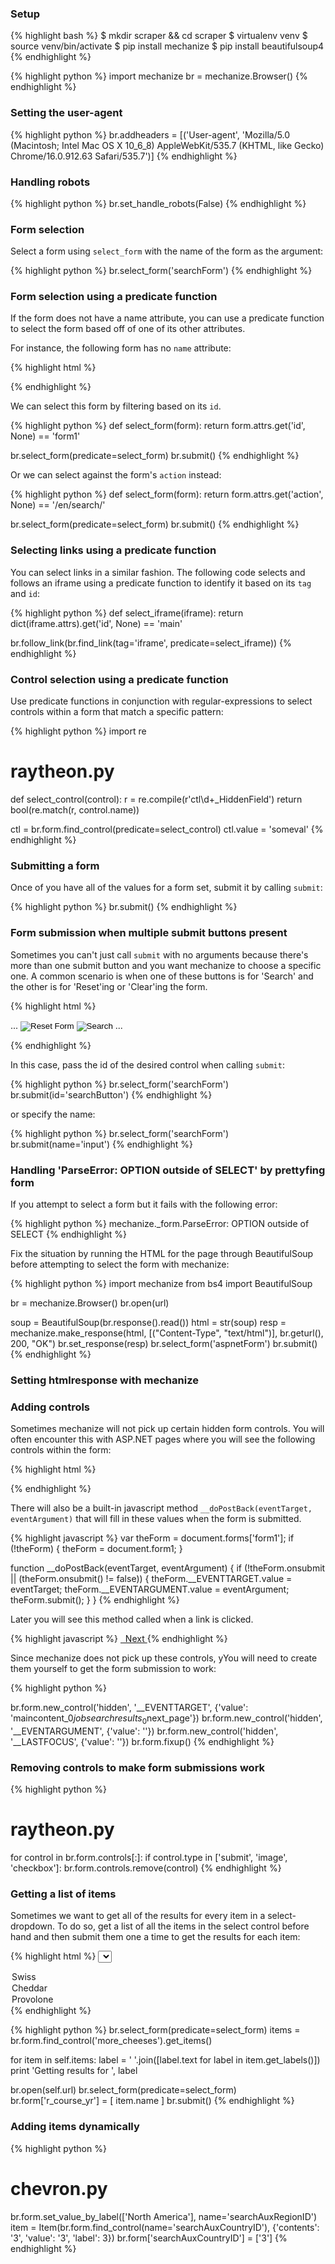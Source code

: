 ### Setup
{% highlight bash %}
$ mkdir scraper && cd scraper
$ virtualenv venv
$ source venv/bin/activate
$ pip install mechanize
$ pip install beautifulsoup4
{% endhighlight %}

{% highlight python %}
import mechanize
br = mechanize.Browser()
{% endhighlight %}

### Setting the user-agent

{% highlight python %}
br.addheaders = [('User-agent',
                  'Mozilla/5.0 (Macintosh; Intel Mac OS X 10_6_8) AppleWebKit/535.7 (KHTML, like Gecko) Chrome/16.0.912.63 Safari/535.7')]
{% endhighlight %}

### Handling robots

{% highlight python %}
br.set_handle_robots(False)
{% endhighlight %}

### Form selection

Select a form using `select_form` with the name of the form as the argument:

{% highlight python %}
br.select_form('searchForm')
{% endhighlight %}

### Form selection using a predicate function

If the form does not have a name attribute, you can use a predicate function to select the form based off
of one of its other attributes. 

For instance, the following form has no `name` attribute:

{% highlight html %}
<form method="post" action="/en/search/" id="form1">
{% endhighlight %}

We can select this form by filtering based on its `id`.

{% highlight python %}
def select_form(form):
  return form.attrs.get('id', None) == 'form1'

br.select_form(predicate=select_form)
br.submit()
{% endhighlight %}

Or we can select against the form's `action` instead:

{% highlight python %}
def select_form(form):
  return form.attrs.get('action', None) == '/en/search/'

br.select_form(predicate=select_form)
br.submit()
{% endhighlight %}

### Selecting links using a predicate function

You can select links in a similar fashion. The following code
selects and follows an iframe using a predicate function to identify
it based on its `tag` and `id`:

{% highlight python %}
def select_iframe(iframe):
  return dict(iframe.attrs).get('id', None) == 'main'

br.follow_link(br.find_link(tag='iframe', predicate=select_iframe))
{% endhighlight %}

### Control selection using a predicate function

Use predicate functions in conjunction with regular-expressions to
select controls within a form that match a specific pattern:

{% highlight python %}
import re

# raytheon.py
def select_control(control):
  r = re.compile(r'ctl\d+_HiddenField')
  return bool(re.match(r, control.name))

ctl = br.form.find_control(predicate=select_control)
ctl.value = 'someval'
{% endhighlight %}

### Submitting a form

Once of you have all of the values for a form set, submit it by
calling `submit`:

{% highlight python %}
br.submit()
{% endhighlight %}

### Form submission when multiple submit buttons present

Sometimes you can't just call `submit` with no arguments because there's more than 
one submit button and you want mechanize to choose a specific one. A common scenario 
is when one of these buttons is for 'Search' and the other is for 'Reset'ing or 
'Clear'ing the form.

{% highlight html %}
<form name="searchForm" method="post" action="search.do">
  ...
  <input type="image" name="reset" src="Reset.gif" alt="Reset Form">
  <input type="image" name="input" src="Search.gif" id="searchButton" alt="Search">
  ...
</form>
{% endhighlight %}

In this case, pass the id of the desired control when calling `submit`:

{% highlight python %}
br.select_form('searchForm')
br.submit(id='searchButton')
{% endhighlight %}

or specify the name:

{% highlight python %}
br.select_form('searchForm')
br.submit(name='input')
{% endhighlight %}

### Handling 'ParseError: OPTION outside of SELECT' by prettyfing form

If you attempt to select a form but it fails with the following error:

{% highlight python %}
mechanize._form.ParseError: OPTION outside of SELECT
{% endhighlight %}

Fix the situation by running the HTML for the page through BeautifulSoup 
before attempting to select the form with mechanize:

{% highlight python %}
import mechanize
from bs4 import BeautifulSoup

br = mechanize.Browser()
br.open(url)

soup = BeautifulSoup(br.response().read())
html = str(soup)
resp = mechanize.make_response(html, [("Content-Type", "text/html")],
                               br.geturl(), 200, "OK")
br.set_response(resp)
br.select_form('aspnetForm')
br.submit()
{% endhighlight %}

### Setting htmlresponse with mechanize

### Adding controls

Sometimes mechanize will not pick up certain hidden form controls. You will often encounter this with ASP.NET
pages where you will see the following controls within the form:
 
{% highlight html %}
<form name="ctl00" method="post" action="search" id="ctl00"> 
  <div class="aspNetHidden">
    <input type="hidden" name="__EVENTTARGET" id="__EVENTTARGET" value="">
    <input type="hidden" name="__EVENTARGUMENT" id="__EVENTARGUMENT" value="">
    <input type="hidden" name="__LASTFOCUS" id="__LASTFOCUS" value="">
    <input type="hidden" name="__VIEWSTATE" id="__VIEWSTATE" value="/wEPD....">
  </div>
</form>
{% endhighlight %}

There will also be a built-in javascript method `__doPostBack(eventTarget, eventArgument)` that will fill
in these values when the form is submitted.

{% highlight javascript %}
var theForm = document.forms['form1'];
if (!theForm) {
    theForm = document.form1;
}

function __doPostBack(eventTarget, eventArgument) {
    if (!theForm.onsubmit || (theForm.onsubmit() != false)) {
        theForm.__EVENTTARGET.value = eventTarget;
        theForm.__EVENTARGUMENT.value = eventArgument;
        theForm.submit();
    }
}
{% endhighlight %}

Later you will see this method called when a link is clicked. 

{% highlight javascript %}
<a href="javascript:__doPostBack('maincontent_0$jobsearchresults_0$next_page','')">
  &nbsp; Next
</a>
{% endhighlight %}

Since mechanize does not pick up these controls, yYou will need to create them yourself
to get the form submission to work:

{% highlight python %}

br.form.new_control('hidden', '__EVENTTARGET',   {'value': 'maincontent_0$jobsearchresults_0$next_page'})
br.form.new_control('hidden', '__EVENTARGUMENT', {'value': ''})
br.form.new_control('hidden', '__LASTFOCUS',     {'value': ''})
br.form.fixup()
{% endhighlight %}

### Removing controls to make form submissions work

{% highlight python %}
# raytheon.py
for control in br.form.controls[:]:
  if control.type in ['submit', 'image', 'checkbox']:
    br.form.controls.remove(control)
{% endhighlight %}

### Getting a list of items

Sometimes we want to get all of the results for every item in a select-dropdown.
To do so, get a list of all the items in the select control before hand and then
submit them one a time to get the results for each item:

{% highlight html %}
<select name="more_cheeses">
<option value="1">Swiss</option>
<option value="2">Cheddar</option>
<option value="3">Provolone</option>
</select>       
{% endhighlight %}

{% highlight python %}
br.select_form(predicate=select_form)
items = br.form.find_control('more_cheeses').get_items()

for item in self.items:
  label = ' '.join([label.text for label in item.get_labels()])
  print 'Getting results for ', label

  br.open(self.url)
  br.select_form(predicate=select_form)
  br.form['r_course_yr'] = [ item.name ]
  br.submit()
{% endhighlight %}

### Adding items dynamically

{% highlight python %}
# chevron.py
br.form.set_value_by_label(['North America'], name='searchAuxRegionID')
item = Item(br.form.find_control(name='searchAuxCountryID'),
           {'contents': '3', 'value': '3', 'label': 3})
br.form['searchAuxCountryID'] = ['3']
{% endhighlight %}
